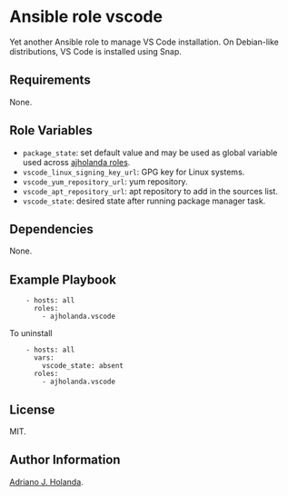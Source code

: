 # Ansible role vscode

Yet another Ansible role to manage VS Code installation.
On Debian-like distributions, VS Code is installed using Snap.

## Requirements

None.

## Role Variables

- `package_state`: set default value and may be used as global variable used across [ajholanda roles](https://galaxy.ansible.com/ajholanda). 
- `vscode_linux_signing_key_url`: GPG key for Linux systems.
- `vscode_yum_repository_url`: yum repository.
- `vscode_apt_repository_url`: apt repository to add in the sources list.
- `vscode_state`: desired state after running package manager task.

## Dependencies

None.

## Example Playbook

```
    - hosts: all
      roles:
        - ajholanda.vscode
```

To uninstall

```
    - hosts: all
      vars:
        vscode_state: absent
      roles:
        - ajholanda.vscode
```
## License

MIT.

## Author Information

[Adriano J. Holanda](https://ajholanda.github.io).
